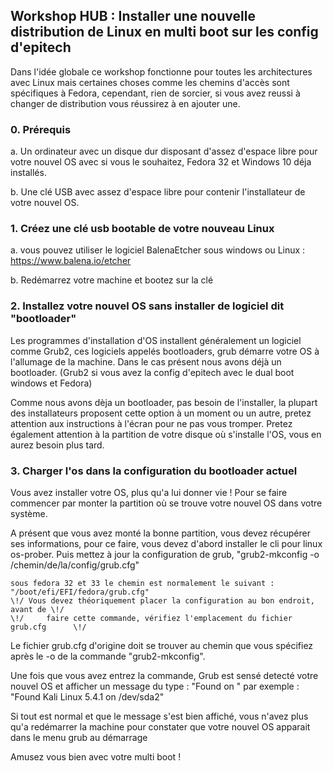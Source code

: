## Workshop HUB : Installer une nouvelle distribution de Linux en multi boot sur les config d'epitech
  
  Dans l'idée globale ce workshop fonctionne pour toutes les architectures avec Linux mais certaines choses
  comme les chemins d'accès sont spécifiques à Fedora, cependant, rien de sorcier, si vous avez reussi à changer
  de distribution vous réussirez à en ajouter une.

### 0. Prérequis
  a. Un ordinateur avec un disque dur disposant d'assez d'espace libre pour votre nouvel OS
     avec si vous le souhaitez, Fedora 32 et Windows 10 déja installés.
    
  b. Une clé USB avec assez d'espace libre pour contenir l'installateur de votre nouvel OS.
  
### 1. Créez une clé usb bootable de votre nouveau Linux
  a. vous pouvez utiliser le logiciel BalenaEtcher sous windows ou Linux : https://www.balena.io/etcher
  
  b. Redémarrez votre machine et bootez sur la clé
  
### 2. Installez votre nouvel OS sans installer de logiciel dit "bootloader"

  Les programmes d'installation d'OS installent généralement un logiciel comme Grub2, ces logiciels appelés bootloaders,
  grub démarre votre OS à l'allumage de la machine. Dans le cas présent nous avons déjà un bootloader.
  (Grub2 si vous avez la config d'epitech avec le dual boot windows et Fedora)
  
  Comme nous avons dèja un bootloader, pas besoin de l'installer, la plupart des installateurs proposent cette option à un moment ou un autre,
  pretez attention aux instructions à l'écran pour ne pas vous tromper. Pretez également attention à la partition de votre disque où s'installe l'OS,
  vous en aurez besoin plus tard.
  
### 3. Charger l'os dans la configuration du bootloader actuel
  Vous avez installer votre OS, plus qu'a lui donner vie !
  Pour se faire commencer par monter la partition où se trouve votre nouvel OS dans votre système.
 
  A présent que vous avez monté la bonne partition, vous devez récupérer ses informations, pour ce faire,
  vous devez d'abord installer le cli pour linux os-prober.
  Puis mettez à jour la configuration de grub,
    "grub2-mkconfig -o /chemin/de/la/config/grub.cfg"
    
    sous fedora 32 et 33 le chemin est normalement le suivant : "/boot/efi/EFI/fedora/grub.cfg"
    \!/ Vous devez théoriquement placer la configuration au bon endroit, avant de \!/
    \!/     faire cette commande, vérifiez l'emplacement du fichier grub.cfg      \!/
    
  Le fichier grub.cfg d'origine doit se trouver au chemin que vous spécifiez après le -o de la commande "grub2-mkconfig".
  
  Une fois que vous avez entrez la commande, Grub est sensé detecté votre nouvel OS et afficher un message du type :
  "Found <Nom de votre nouvel OS> on <la partition du nouvel OS>"
  par exemple : "Found Kali Linux 5.4.1 on /dev/sda2"
  
  Si tout est normal et que le message s'est bien affiché, vous n'avez plus qu'a redémarrer la machine
  pour constater que votre nouvel OS apparait dans le menu grub au démarrage
 
 Amusez vous bien avec votre multi boot !
